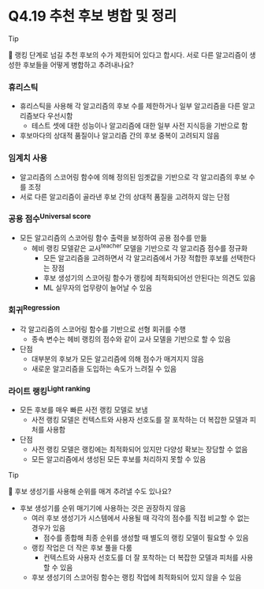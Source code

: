 # Q4.19 추천 후보 병합 및 정리

> [!Tip]
>
> 🙋  랭킹 단계로 넘길 추천 후보의 수가 제한되어 있다고 합시다. 서로 다른 알고리즘이 생성한 후보들을 어떻게 병합하고 추려내나요?

### 휴리스틱

-   휴리스틱을 사용해 각 알고리즘의 후보 수를 제한하거나 일부 알고리즘을 다른 알고리즘보다 우선시함
    -   테스트 셋에 대한 성능이나 알고리즘에 대한 일부 사전 지식등을 기반으로 함
-   후보마다의 상대적 품질이나 알고리즘 간의 후보 중복이 고려되지 않음

### 임계치 사용

-   알고리즘의 스코어링 함수에 의해 정의된 임곗값을 기반으로 각 알고리즘의 후보 수를 조정
-   서로 다른 알고리즘이 골라낸 후보 간의 상대적 품질을 고려하지 않는 단점

### 공용 점수<sup>Universal score</sup>

-   모든 알고리즘의 스코어링 함수 출력을 보정하여 공용 점수를 만듦
    -   헤비 랭킹 모델같은 교사<sup>teacher</sup> 모델을 기반으로 각 알고리즘 점수를 정규화
        -   모든 알고리즘을 고려하면서 각 알고리즘에서 가장 적합한 후보를 선택한다는 장점
        -   후보 생성기의 스코어링 함수가 랭킹에 최적화되어선 안된다는 의견도 있음
        -   ML 실무자의 업무량이 늘어날 수 있음

### 회귀<sup>Regression</sup>

-   각 알고리즘의 스코어링 함수를 기반으로 선형 회귀를 수행
    -   종속 변수는 헤비 랭킹의 점수와 같이 교사 모델을 기반으로 할 수 있음
-   단점
    -   대부분의 후보가 모든 알고리즘에 의해 점수가 매겨지지 않음
    -   새로운 알고리즘을 도입하는 속도가 느려질 수 있음

### 라이트 랭킹<sup>Light ranking</sup>

-   모든 후보를 매우 빠른 사전 랭킹 모델로 보냄
    -   사전 랭킹 모델은 컨텍스트와 사용자 선호도를 잘 포착하는 더 복잡한 모델과 피처를 사용함
-   단점
    -   사전 랭킹 모델은 랭킹에는 최적화되어 있지만 다양성 확보는 장담할 수 없음
    -   모든 알고리즘에서 생성된 모든 후보를 처리하지 못할 수 있음



> [!Tip]
>
> 🙋  후보 생성기를 사용해 순위를 매겨 추려낼 수도 있나요?

-   후보 생성기를 순위 매기기에 사용하는 것은 권장하지 않음
    -   여러 후보 생성기가 시스템에서 사용될 때 각각의 점수를 직접 비교할 수 없는 경우가 있음
        -   점수를 종합해 최종 순위를 생성할 때 별도의 랭킹 모델이 필요할 수 있음
    -   랭킹 작업은 더 작은 후보 풀을 다룸
        -   컨텍스트와 사용자 선호도를 더 잘 포착하는 더 복잡한 모델과 피처를 사용할 수 있음
    -   후보 생성기의 스코어링 함수는 랭킹 작업에 최적화되어 있지 않을 수 있음

